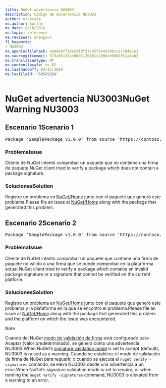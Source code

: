 ```yaml
---
title: NuGet advertencia NU3003
description: Código de advertencia NU3003
author: mishra14
ms.author: karann
ms.date: 8/16/2018
ms.topic: reference
ms.reviewer: anangaur
f1_keywords:
- NU3003
ms.openlocfilehash: ae84def718e531df27e357364a346cc277b4ece1
ms.sourcegitcommit: 573af6133a39601136181c1d98c09303f51a1ab2
ms.translationtype: MT
ms.contentlocale: es-ES
ms.lasthandoff: 04/11/2019
ms.locfileid: "59509209"
---
```

# <a name="nuget-warning-nu3003"></a><span data-ttu-id="f3c1e-103">NuGet advertencia NU3003</span><span class="sxs-lookup"><span data-stu-id="f3c1e-103">NuGet Warning NU3003</span></span>

## <a name="scenario-1"></a><span data-ttu-id="f3c1e-104">Escenario 1</span><span class="sxs-lookup"><span data-stu-id="f3c1e-104">Scenario 1</span></span>

<pre>Package 'SamplePackage v1.0.0' from source 'https://contoso.com/index.json': The package is not signed. Unable to verify signature from an unsigned package.</pre>

### <a name="issue"></a><span data-ttu-id="f3c1e-105">Problema</span><span class="sxs-lookup"><span data-stu-id="f3c1e-105">Issue</span></span>

<span data-ttu-id="f3c1e-106">Cliente de NuGet intentó comprobar un paquete que no contiene una firma de paquete.</span><span class="sxs-lookup"><span data-stu-id="f3c1e-106">NuGet client tried to verify a package which does not contain a package signature.</span></span>


### <a name="solution"></a><span data-ttu-id="f3c1e-107">Soluciones</span><span class="sxs-lookup"><span data-stu-id="f3c1e-107">Solution</span></span>

<span data-ttu-id="f3c1e-108">Registre un problema en [NuGet/Home](https://github.com/NuGet/Home/issues) junto con el paquete que generó este problema.</span><span class="sxs-lookup"><span data-stu-id="f3c1e-108">Please file an issue at [NuGet/Home](https://github.com/NuGet/Home/issues) along with the package that generated this problem.</span></span>



## <a name="scenario-2"></a><span data-ttu-id="f3c1e-109">Escenario 2</span><span class="sxs-lookup"><span data-stu-id="f3c1e-109">Scenario 2</span></span>

<pre>Package 'SamplePackage v1.0.0' from source 'https://contoso.com/index.json': The package signature is invalid or cannot be verified on this platform.</pre>

### <a name="issue"></a><span data-ttu-id="f3c1e-110">Problema</span><span class="sxs-lookup"><span data-stu-id="f3c1e-110">Issue</span></span>

<span data-ttu-id="f3c1e-111">Cliente de NuGet intentó comprobar un paquete que contiene una firma de paquete no válido o una firma que se puede comprobar en la plataforma actual.</span><span class="sxs-lookup"><span data-stu-id="f3c1e-111">NuGet client tried to verify a package which contains an invalid package signature or a signature that connot be verified on the current platform.</span></span>


### <a name="solution"></a><span data-ttu-id="f3c1e-112">Soluciones</span><span class="sxs-lookup"><span data-stu-id="f3c1e-112">Solution</span></span>

<span data-ttu-id="f3c1e-113">Registre un problema en [NuGet/Home](https://github.com/NuGet/Home/issues) junto con el paquete que generó este problema y la plataforma en la que se encontró el problema.</span><span class="sxs-lookup"><span data-stu-id="f3c1e-113">Please file an issue at [NuGet/Home](https://github.com/NuGet/Home/issues) along with the package that generated this problem and the platform on which the issue was encountered.</span></span>

> [!Note]
> <span data-ttu-id="f3c1e-114">Cuando del NuGet [modo de validación de firma](https://docs.microsoft.com/en-us/nuget/consume-packages/installing-signed-packages#configure-package-signature-requirements) está configurado para Aceptar (valor predeterminado), se genera como una advertencia NU3003.</span><span class="sxs-lookup"><span data-stu-id="f3c1e-114">When NuGet’s [signature validation mode](https://docs.microsoft.com/en-us/nuget/consume-packages/installing-signed-packages#configure-package-signature-requirements) is set to accept (default), NU3003 is raised as a warning.</span></span> <span data-ttu-id="f3c1e-115">Cuando se establece el modo de validación de firma de NuGet para requerir, o cuando se ejecuta el `nuget verify -signatures` comando, se eleva NU3003 desde una advertencia a un error.</span><span class="sxs-lookup"><span data-stu-id="f3c1e-115">When NuGet’s signature validation mode is set to require, or when running the `nuget verify -signatures` command, NU3003 is elevated from a warning to an error.</span></span> 

